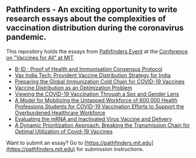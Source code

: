 ## Pathfinders - An exciting opportunity to write research essays about the complexities of vaccination distribution during the coronavirus pandemic.

This repository holds the essays from [Pathfinders Event](https://pathfinders.mit.edu) at the [Conference on "Vaccines for All" at MIT](https://vaccine.mit.edu).

- [B-ID : Proof of Health and Immunisation Consensus Protocol](bridgewater.pdf)
- [Vax India Tech: Provident Vaccine Distribution Strategy for India](duraphe.pdf)
- [Preparing the Global Immunization Cold Chain for COVID-19 Vaccines](raghunath.pdf)
- [Vaccine Distribution as an Optimization Problem](rajaselvarasu.pdf)
- [Viewing the COVID-19 Vaccination Through a Sex and Gender Lens](ramasamy.pdf)
- [A Model for Mobilizing the Untapped Workforce of 600,000 Health  Professions Students for COVID-19 Vaccination Efforts to Support the Overburdened Healthcare Workforce](shekhar.pdf)
- [Evaluating the mRNA and Inactivated Virus Vaccine and Delivery](sikri.pdf)
- [A Dynamic Prioritization Approach: Breaking the Transmission Chain for Optimal Utilization of Covid-19 Vaccines](thomas.pdf)

Want to submit an essay? Go to [https://pathfinders.mit.edu](https://pathfinders.mit.edu) for submission instructions.
